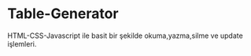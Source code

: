 # Table-Generator
HTML-CSS-Javascript ile basit bir şekilde  okuma,yazma,silme ve update işlemleri.
